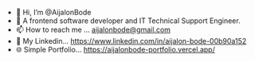 - 👋 Hi, I’m @AijalonBode
- 👀 A frontend software developer and IT Technical Support Engineer.
- 📫 How to reach me ... aijalonbode@gmail.com
- 📩 My Linkedin... https://www.linkedin.com/in/aijalon-bode-00b90a152
- 🌐 Simple Portfolio... https://aijalonbode-portfolio.vercel.app/

<!---
capitolcomputers/capitolcomputers is a ✨ special ✨ repository because its `README.md` (this file) appears on your GitHub profile.
You can click the Preview link to take a look at your changes.
--->

